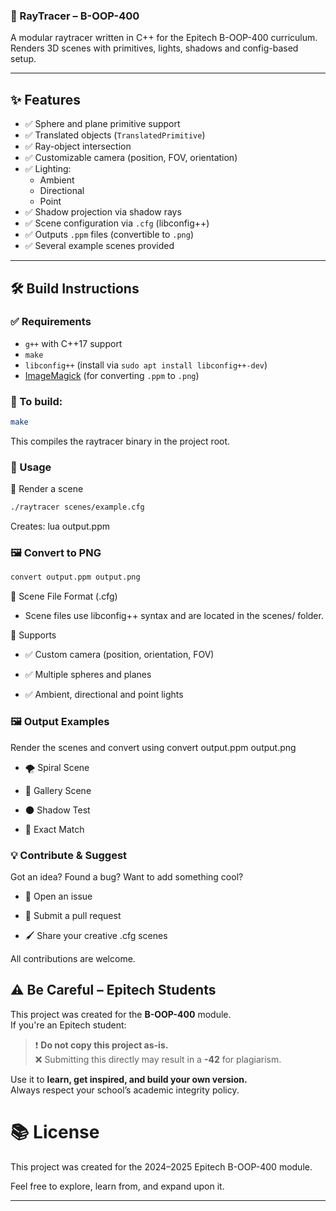 ### 🎯 RayTracer – B-OOP-400

  A modular raytracer written in C++ for the Epitech B-OOP-400 curriculum.
  Renders 3D scenes with primitives, lights, shadows and config-based setup.

---

## ✨ Features

- ✅ Sphere and plane primitive support
- ✅ Translated objects (`TranslatedPrimitive`)
- ✅ Ray-object intersection
- ✅ Customizable camera (position, FOV, orientation)
- ✅ Lighting:
  - Ambient
  - Directional
  - Point
- ✅ Shadow projection via shadow rays
- ✅ Scene configuration via `.cfg` (libconfig++)
- ✅ Outputs `.ppm` files (convertible to `.png`)
- ✅ Several example scenes provided

---

## 🛠️ Build Instructions

### ✅ Requirements

- `g++` with C++17 support
- `make`
- `libconfig++` (install via `sudo apt install libconfig++-dev`)
- [ImageMagick](https://imagemagick.org/) (for converting `.ppm` to `.png`)

### 🔧 To build:

```bash
make
```
This compiles the raytracer binary in the project root.

### 🚀 Usage
📂 Render a scene
```bash
./raytracer scenes/example.cfg
```
Creates:
lua
output.ppm

### 🖼️ Convert to PNG
```bash
convert output.ppm output.png
```
📁 Scene File Format (.cfg)
- Scene files use libconfig++ syntax and are located in the scenes/ folder.

🧩 Supports
- ✅ Custom camera (position, orientation, FOV)

- ✅ Multiple spheres and planes

- ✅ Ambient, directional and point lights


### 🖼️ Output Examples
Render the scenes and convert using convert output.ppm output.png

- 🌪 Spiral Scene

- 🧱 Gallery Scene

- 🌑 Shadow Test

- 🎯 Exact Match


### 💡 Contribute & Suggest
Got an idea? Found a bug? Want to add something cool?

- 💬 Open an issue

- 🚀 Submit a pull request

- 🖌️ Share your creative .cfg scenes

All contributions are welcome.

## ⚠️ Be Careful – Epitech Students

This project was created for the **B-OOP-400** module.  
If you're an Epitech student:

> ❗ **Do not copy this project as-is.**  
> ❌ Submitting this directly may result in a **-42** for plagiarism.

Use it to **learn, get inspired, and build your own version.**  
Always respect your school’s academic integrity policy.

# 📚 License
This project was created for the 2024–2025 Epitech B-OOP-400 module.

Feel free to explore, learn from, and expand upon it.


---






